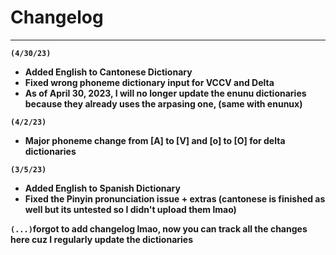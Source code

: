 # Changelog
---
**`(4/30/23)`**
- **Added English to Cantonese Dictionary**
- **Fixed wrong phoneme dictionary input for VCCV and Delta**
- **As of April 30, 2023, I will no longer update the enunu dictionaries because they already uses the arpasing one, (same with enunux)**

**`(4/2/23)`**
- **Major phoneme change from [A] to [V] and [o] to [O] for delta dictionaries**

**`(3/5/23)`**
- **Added English to Spanish Dictionary**
- **Fixed the Pinyin pronunciation issue + extras (cantonese is finished as well but its untested so I didn't upload them lmao)**

**`(...)`forgot to add changelog lmao, now you can track all the changes here cuz I regularly update the dictionaries**
